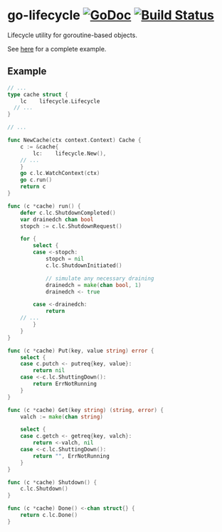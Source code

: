 # go-lifecycle [![GoDoc](https://godoc.org/github.com/boz/go-lifecycle?status.svg)](https://godoc.org/github.com/boz/go-lifecycle) [![Build Status](https://travis-ci.org/boz/go-lifecycle.svg?branch=master)](https://travis-ci.org/boz/go-lifecycle)

Lifecycle utility for goroutine-based objects.

See [here](_example/example.go) for a complete example.

## Example

```go
// ... 
type cache struct {
	lc    lifecycle.Lifecycle
  // ...
}

// ...

func NewCache(ctx context.Context) Cache {
	c := &cache{
		lc:    lifecycle.New(),
    // ...
	}
	go c.lc.WatchContext(ctx)
	go c.run()
	return c
}

func (c *cache) run() {
	defer c.lc.ShutdownCompleted()
	var drainedch chan bool
	stopch := c.lc.ShutdownRequest()

	for {
		select {
		case <-stopch:
			stopch = nil
			c.lc.ShutdownInitiated()

			// simulate any necessary draining
			drainedch = make(chan bool, 1)
			drainedch <- true

		case <-drainedch:
			return
    // ...
		}
	}
}

func (c *cache) Put(key, value string) error {
	select {
	case c.putch <- putreq{key, value}:
		return nil
	case <-c.lc.ShuttingDown():
		return ErrNotRunning
	}
}

func (c *cache) Get(key string) (string, error) {
	valch := make(chan string)

	select {
	case c.getch <- getreq{key, valch}:
		return <-valch, nil
	case <-c.lc.ShuttingDown():
		return "", ErrNotRunning
	}
}

func (c *cache) Shutdown() {
	c.lc.Shutdown()
}

func (c *cache) Done() <-chan struct{} {
	return c.lc.Done()
}

```
